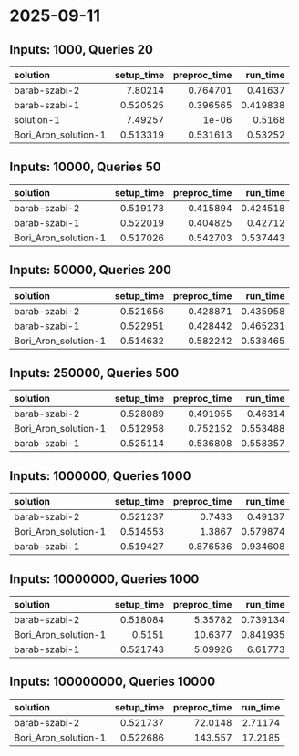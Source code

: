 # 2025-09-11

## Inputs: 1000, Queries 20

| solution             |   setup_time |   preproc_time |   run_time |
|:---------------------|-------------:|---------------:|-----------:|
| barab-szabi-2        |     7.80214  |       0.764701 |   0.41637  |
| barab-szabi-1        |     0.520525 |       0.396565 |   0.419838 |
| solution-1           |     7.49257  |       1e-06    |   0.5168   |
| Bori_Aron_solution-1 |     0.513319 |       0.531613 |   0.53252  |

## Inputs: 10000, Queries 50

| solution             |   setup_time |   preproc_time |   run_time |
|:---------------------|-------------:|---------------:|-----------:|
| barab-szabi-2        |     0.519173 |       0.415894 |   0.424518 |
| barab-szabi-1        |     0.522019 |       0.404825 |   0.42712  |
| Bori_Aron_solution-1 |     0.517026 |       0.542703 |   0.537443 |

## Inputs: 50000, Queries 200

| solution             |   setup_time |   preproc_time |   run_time |
|:---------------------|-------------:|---------------:|-----------:|
| barab-szabi-2        |     0.521656 |       0.428871 |   0.435958 |
| barab-szabi-1        |     0.522951 |       0.428442 |   0.465231 |
| Bori_Aron_solution-1 |     0.514632 |       0.582242 |   0.538465 |

## Inputs: 250000, Queries 500

| solution             |   setup_time |   preproc_time |   run_time |
|:---------------------|-------------:|---------------:|-----------:|
| barab-szabi-2        |     0.528089 |       0.491955 |   0.46314  |
| Bori_Aron_solution-1 |     0.512958 |       0.752152 |   0.553488 |
| barab-szabi-1        |     0.525114 |       0.536808 |   0.558357 |

## Inputs: 1000000, Queries 1000

| solution             |   setup_time |   preproc_time |   run_time |
|:---------------------|-------------:|---------------:|-----------:|
| barab-szabi-2        |     0.521237 |       0.7433   |   0.49137  |
| Bori_Aron_solution-1 |     0.514553 |       1.3867   |   0.579874 |
| barab-szabi-1        |     0.519427 |       0.876536 |   0.934608 |

## Inputs: 10000000, Queries 1000

| solution             |   setup_time |   preproc_time |   run_time |
|:---------------------|-------------:|---------------:|-----------:|
| barab-szabi-2        |     0.518084 |        5.35782 |   0.739134 |
| Bori_Aron_solution-1 |     0.5151   |       10.6377  |   0.841935 |
| barab-szabi-1        |     0.521743 |        5.09926 |   6.61773  |

## Inputs: 100000000, Queries 10000

| solution             |   setup_time |   preproc_time |   run_time |
|:---------------------|-------------:|---------------:|-----------:|
| barab-szabi-2        |     0.521737 |        72.0148 |    2.71174 |
| Bori_Aron_solution-1 |     0.522686 |       143.557  |   17.2185  |
